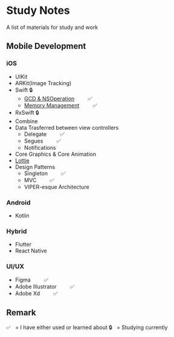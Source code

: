 # Study Notes
A list of materials for study and work

## Mobile Development

### iOS
- UIKit     
- ARKit(Image Tracking)  
- Swift  🔒
    - [GCD & NSOperation](Swifty&#32;Notes/GCD&#32;&&#32;NSOperation.md)  &nbsp; &nbsp; &nbsp; &nbsp; ✅
    - [Memory Management](Automatic&#32;Reference&#32;Counting&#32;(ARC).md)  &nbsp; &nbsp; &nbsp; &nbsp;  ✅
- RxSwift 🔒
- Combine
- Data Trasferred between view controllers
    - Delegate  &nbsp; &nbsp; &nbsp; &nbsp;  ✅
    - Segues  &nbsp; &nbsp; &nbsp; &nbsp;  ✅
    - Notifications
- Core Graphics & Core Animation
- <a href="http://airbnb.io/lottie/#/README">Lottie</a>
- Design Patterns
   - Singleton   &nbsp; &nbsp; &nbsp; &nbsp;  ✅
   - MVC   &nbsp; &nbsp; &nbsp; &nbsp;  ✅
   - VIPER-esque Architecture

### Android
 - Kotlin
 
### Hybrid 
- Flutter
- React Native

### UI/UX
- Figma  &nbsp; &nbsp; &nbsp; &nbsp;  ✅
- Adobe Illustrator  &nbsp; &nbsp; &nbsp; &nbsp;  ✅
- Adobe Xd  &nbsp; &nbsp; &nbsp; &nbsp;  ✅


## Remark
✅  &nbsp; = I have either used or learned about
🔒  &nbsp; = Studying currently
